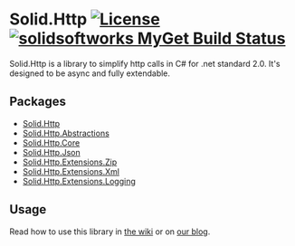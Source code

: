 # Solid.Http [![License](https://img.shields.io/github/license/mashape/apistatus.svg)](https://en.wikipedia.org/wiki/MIT_License) [![solidsoftworks MyGet Build Status](https://www.myget.org/BuildSource/Badge/solidsoftworks?identifier=a3ce4e9e-bc86-4795-a1fb-3fe77c9662f6)](https://www.myget.org/)

Solid.Http is a library to simplify http calls in C# for .net standard 2.0. It's designed to be async and fully extendable.

## Packages
* [Solid.Http](https://www.nuget.org/packages/Solid.Http)
* [Solid.Http.Abstractions](https://www.nuget.org/packages/Solid.Http.Abstractions)
* [Solid.Http.Core](https://www.nuget.org/packages/Solid.Http.Core)
* [Solid.Http.Json](https://www.nuget.org/packages/Solid.Http.Json)
* [Solid.Http.Extensions.Zip](https://www.nuget.org/packages/Solid.Http.Extensions.Zip)
* [Solid.Http.Extensions.Xml](https://www.nuget.org/packages/Solid.Http.Extensions.Xml)
* [Solid.Http.Extensions.Logging](https://www.nuget.org/packages/Solid.Http.Extensions.Logging)

## Usage
Read how to use this library in [the wiki](https://github.com/SOLIDSoftworks/Solid.Http/wiki) or on [our blog](https://solidsoft.works/tag/solid-http/).
